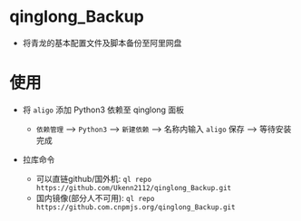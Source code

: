 # qinglong_Backup

- 将青龙的基本配置文件及脚本备份至阿里网盘

# 使用

- 将 `aligo` 添加 Python3 依赖至 qinglong 面板
  - `依赖管理` --> `Python3` --> `新建依赖` --> 名称内输入 `aligo` 保存 --> 等待安装完成

- 拉库命令
  - 可以直链github/国外机:   `ql repo https://github.com/Ukenn2112/qinglong_Backup.git`
  - 国内镜像(部分人不可用):  `ql repo https://github.com.cnpmjs.org/qinglong_Backup.git`
